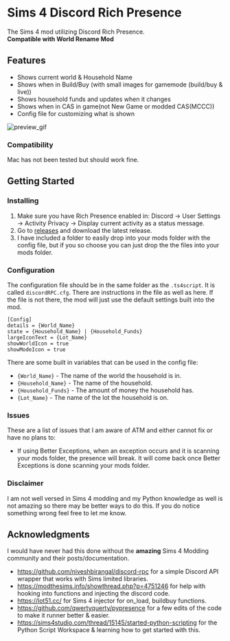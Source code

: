 # Sims 4 Discord Rich Presence

The Sims 4 mod utilizing Discord Rich Presence.
<br>**Compatible with World Rename Mod**

## Features
  - Shows current world & Household Name
  - Shows when in Build/Buy (with small images for gamemode (build/buy & live))
  - Shows household funds and updates when it changes
  - Shows when in CAS in game(not New Game or modded CAS(MCCC))
  - Config file for customizing what is shown
 
![preview_gif](https://github.com/Otakubuns/Sims4-DRP/assets/77337386/7cca21f3-935d-4d47-b710-f40e1f436b6c)

### Compatibility
Mac has not been tested but should work fine.

## Getting Started
### Installing
1. Make sure you have Rich Presence enabled in: Discord -> User Settings -> Activity Privacy -> Display current activity as a status message.
2. Go to [releases](https://github.com/Otakubuns/Sims4-DRP/releases) and download the latest release.
3. I have included a folder to easily drop into your mods folder with the config file, but if you so choose you can just drop the the files into your mods folder.

### Configuration
The configuration file should be in the same folder as the `.ts4script`. It is called `discordRPC.cfg`. There are instructions in the file as well as here. If the file is not there, the mod will just use the default settings built into the mod.

```
[Config]
details = {World_Name}
state = {Household_Name} | {Household_Funds}
largeIconText = {Lot_Name}
showWorldIcon = true
showModeIcon = true
```

There are some built in variables that can be used in the config file:
- `{World_Name}` - The name of the world the household is in.
- `{Household_Name}` - The name of the household.
- `{Household_Funds}` - The amount of money the household has.
- `{Lot_Name}` - The name of the lot the household is on.

### Issues
These are a list of issues that I am aware of ATM and either cannot fix or have no plans to:
- If using Better Exceptions, when an exception occurs and it is scanning your mods folder, the presence will break. It will come back once Better Exceptions is done scanning your mods folder.

### Disclaimer
I am not well versed in Sims 4 modding and my Python knowledge as well is not amazing so there may be better ways to do this. If you do notice something wrong feel free to let me know.

## Acknowledgments
I would have never had this done without the **amazing** Sims 4 Modding community and their posts/documentation.
 - https://github.com/niveshbirangal/discord-rpc for a simple Discord API wrapper that works with Sims limited libraries.
 - https://modthesims.info/showthread.php?p=4751246 for help with hooking into functions and injecting the discord code.
 - https://lot51.cc/ for Sims 4 injector for on_load, buildbuy functions.
 - https://github.com/qwertyquerty/pypresence for a few edits of the code to make it runner better & easier.
 - https://sims4studio.com/thread/15145/started-python-scripting for the Python Script Workspace & learning how to get started with this.
